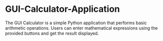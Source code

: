 # GUI-Calculator-Application
The GUI Calculator is a simple Python application that performs basic arithmetic operations. Users can enter mathematical expressions using the provided buttons and get the result displayed.
